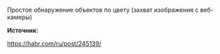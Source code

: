 Простое обнаружение объектов по цвету (захват изображения с веб-камеры)

**Источник:**

https://habr.com/ru/post/245139/
